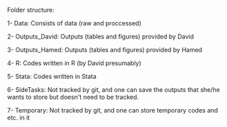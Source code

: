 Folder structure:

1- Data: Consists of data (raw and proccessed)

2- Outputs_David: Outputs (tables and figures) provided by David

3- Outputs_Hamed: Outputs (tables and figures) provided by Hamed

4- R: Codes written in R (by David presumably)

5- Stata: Codes written in Stata

6- SideTasks: Not tracked by git, and one can save the outputs that she/he wants to store but doesn't need to be tracked.

7- Temporary: Not tracked by git, and one can store temporary codes and etc. in it
